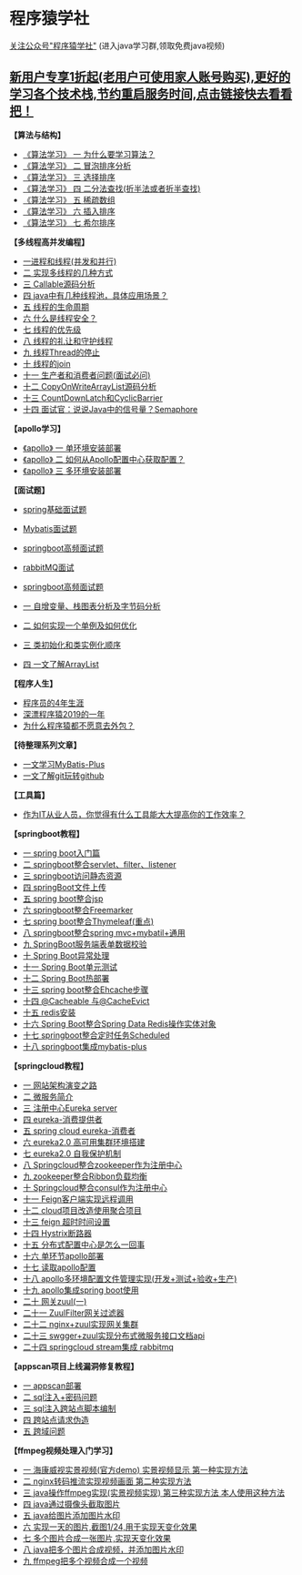 # 程序猿学社

[关注公众号"程序猿学社"](https://mp.weixin.qq.com/mp/profile_ext?action=home&__biz=MzI1MjEyMjMzNA==#wechat_redirect)
(进入java学习群,领取免费java视频)

[新用户专享1折起(老用户可使用家人账号购买),更好的学习各个技术栈,节约重启服务时间,点击链接快去看看把！](https://www.aliyun.com/minisite/goods?source=5176.11533457&userCode=qs2ssk2b&type=copy)
---


**【算法与结构】**
- [《算法学习》 一 为什么要学习算法？](https://mp.weixin.qq.com/s/xV3O-Nb9M5wyKw12hme-7g)
- [《算法学习》 二 冒泡排序分析](https://mp.weixin.qq.com/s/n8io7b_m6BvwDFoywrzgrA)
- [《算法学习》 三 选择排序](https://mp.weixin.qq.com/s/HfC5NTtBhCq9wKf9rx5PpA)
- [《算法学习》 四 二分法查找(折半法或者折半查找)](https://mp.weixin.qq.com/s/PiNeuCEsqHdE9qK8YAP0YQ)
- [《算法学习》 五 稀疏数组](https://mp.weixin.qq.com/s/QWj6-wU66Z6Iej40rxXCcw)
- [《算法学习》 六 插入排序](https://mp.weixin.qq.com/s/m_cWL9rUz-gKLLytXb8Cbw)
- [《算法学习》 七 希尔排序](https://mp.weixin.qq.com/s/bM6j2G7iXyHihuY6F320OQ)

**【多线程高并发编程】**
- [一进程和线程(并发和并行)](https://mp.weixin.qq.com/s/kkZy_4pkmV--04YyZIoluQ)
- [二 实现多线程的几种方式](https://mp.weixin.qq.com/s/LSywrksMci9Tb3NlOfMnfg)
- [三 Callable源码分析](https://mp.weixin.qq.com/s/3TCpvu9MSmibAZWf2IP-cA)
- [四 java中有几种线程池，具体应用场景？](https://mp.weixin.qq.com/s/kcHBAh3pWAExlaEUVT9sVg)
- [五 线程的生命周期](https://mp.weixin.qq.com/s/0slWSzTStT8Uu5TwmC3ucA)
- [六 什么是线程安全？](https://blog.csdn.net/qq_16855077/article/details/104477155)
- [七 线程的优先级](https://blog.csdn.net/qq_16855077/article/details/104508301)
- [八 线程的礼让和守护线程](https://blog.csdn.net/qq_16855077/article/details/104518686)
- [九 线程Thread的停止](https://blog.csdn.net/qq_16855077/article/details/104529660A)
- [十 线程的join](https://blog.csdn.net/qq_16855077/article/details/104548411)
- [十一 生产者和消费者问题(面试必问)](https://blog.csdn.net/qq_16855077/article/details/104569388)
- [十二 CopyOnWriteArrayList源码分析](https://blog.csdn.net/qq_16855077/article/details/104598379)
- [十三 CountDownLatch和CyclicBarrier](https://blog.csdn.net/qq_16855077/article/details/104634011)
- [十四 面试官：说说Java中的信号量？Semaphore](https://blog.csdn.net/qq_16855077/article/details/104701328)



**【apollo学习】**
- [《apollo》 一 单环境安装部署](https://mp.weixin.qq.com/s/GPr8_sF96do-_5-t2KDhWw)
- [《apollo》 二 如何从Apollo配置中心获取配置？](https://mp.weixin.qq.com/s/2okbI16Hm36dVV7ob04Lrw)
- [《apollo》 三 多环境安装部署](https://mp.weixin.qq.com/s/GPr8_sF96do-_5-t2KDhWw)


**【面试题】**
- [spring基础面试题](https://mp.weixin.qq.com/s/TaA7jW5AfDSKsTVZ6XVo9A)
- [ Mybatis面试题](https://mp.weixin.qq.com/s/awAw22kH6cIOY3IX035d4A)
- [springboot高频面试题](https://mp.weixin.qq.com/s/8zyEZPTz-pSamh21LLVyiQ)
- [rabbitMQ面试](https://blog.csdn.net/qq_16855077/article/details/103778961)
- [springboot高频面试题](https://mp.weixin.qq.com/s/8zyEZPTz-pSamh21LLVyiQ)


- [一 自增变量、栈图表分析及字节码分析](https://mp.weixin.qq.com/s/z4tXxorLqt2tSnUpt4qeDg)
- [二 如何实现一个单例及如何优化](https://mp.weixin.qq.com/s/ABsGQqNrdSgTajqlcBXIvQ)
- [三 类初始化和类实例化顺序](https://mp.weixin.qq.com/s/LdkSc3wg5J1YuF5-2qRL4g)
- [四 一文了解ArrayList](https://mp.weixin.qq.com/s/6MMyQyB2wUPYbQ8-w2e1aw)


**【程序人生】**
- [程序员的4年生涯](https://mp.weixin.qq.com/s/iBjDj221miYgmnSmZvp8eQ)
- [深漂程序猿2019的一年](https://mp.weixin.qq.com/s/uCcMjC1O0H1dUHZ-y8oyjg)
- [为什么程序猿都不愿意去外包？](https://mp.weixin.qq.com/s/fc86hLuduLO4v8ONqLaZcg)

**【待整理系列文章】**
- [一文学习MyBatis-Plus](https://mp.weixin.qq.com/s/FLU8jxZUjlsCjbipvDcnEA)
- [一文了解git玩转github](https://mp.weixin.qq.com/s/Nj5QoLp-CcGt4UEJDZMUfA)

**【工具篇】**
- [作为IT从业人员，你觉得有什么工具能大大提高你的工作效率？](https://mp.weixin.qq.com/s/QWJaRQtydUOu6-kKai_k3w)


**【springboot教程】**
- [一 spring boot入门篇](https://mp.weixin.qq.com/s/MXIlnbQB9XZQh8vFu0ceQQ)
- [二 springboot整合servlet、filter、listener](https://mp.weixin.qq.com/s/64W6HBTPd4qv8INwFbsXFg)
- [三 springboot访问静态资源](https://blog.csdn.net/qq_16855077/article/details/84876309)
- [四 springBoot文件上传](https://blog.csdn.net/qq_16855077/article/details/84880775)
- [五 spring boot整合jsp](https://blog.csdn.net/qq_16855077/article/details/84883016)
- [六 springboot整合Freemarker](https://blog.csdn.net/qq_16855077/article/details/84940256)
- [七 spring boot整合Thymeleaf(重点)](https://blog.csdn.net/qq_16855077/article/details/84941707)
- [八 springboot整合spring mvc+mybatil+通用](https://blog.csdn.net/qq_16855077/article/details/84957747)
- [九 SpringBoot服务端表单数据校验](https://blog.csdn.net/qq_16855077/article/details/84968919)
- [十 Spring Boot异常处理](https://blog.csdn.net/qq_16855077/article/details/84972810)
- [十一 Spring Boot单元测试](https://blog.csdn.net/qq_16855077/article/details/84973919)
- [十二 Spring Boot热部署](https://blog.csdn.net/qq_16855077/article/details/84974093)
- [十三 spring boot整合Ehcache步骤](https://blog.csdn.net/qq_16855077/article/details/84974214)
- [十四 @Cacheable 与@CacheEvict](https://blog.csdn.net/qq_16855077/article/details/84976991)
- [十五 redis安装](https://blog.csdn.net/qq_16855077/article/details/84983292)
- [十六 Spring Boot整合Spring Data Redis操作实体对象](https://blog.csdn.net/qq_16855077/article/details/85000744)
- [十七 springboot整合定时任务Scheduled](https://blog.csdn.net/qq_16855077/article/details/85007533)
- [十八 springboot集成mybatis-plus](https://blog.csdn.net/qq_16855077/article/details/104151231)


**【springcloud教程】**
- [一 网站架构演变之路](https://blog.csdn.net/qq_16855077/article/details/93618390)
- [二 微服务简介](https://blog.csdn.net/qq_16855077/article/details/90605665)
- [三 注册中心Eureka server](https://blog.csdn.net/qq_16855077/article/details/90752257)
- [四 eureka-消费提供者](https://blog.csdn.net/qq_16855077/article/details/90770291)
- [五 spring cloud eureka-消费者](https://blog.csdn.net/qq_16855077/article/details/95460975)
- [六 eureka2.0 高可用集群环境搭建](https://blog.csdn.net/qq_16855077/article/details/95940638)
- [七 eureka2.0 自我保护机制](https://blog.csdn.net/qq_16855077/article/details/96115348)
- [八 Springcloud整合zookeeper作为注册中心](https://blog.csdn.net/qq_16855077/article/details/96840346)
- [九 zookeeper整合Ribbon负载均衡](https://blog.csdn.net/qq_16855077/article/details/96872207)
- [十 Springcloud整合consul作为注册中心](https://blog.csdn.net/qq_16855077/article/details/96966019)
- [十一 Feign客户端实现远程调用](https://blog.csdn.net/qq_16855077/article/details/96995189)
- [十二 cloud项目改造使用聚合项目](https://blog.csdn.net/qq_16855077/article/details/97249508)
- [十三 feign 超时时间设置](https://blog.csdn.net/qq_16855077/article/details/99288704)
- [十四 Hystrix断路器](https://blog.csdn.net/qq_16855077/article/details/99857355)
- [十五 分布式配置中心是怎么一回事](https://blog.csdn.net/qq_16855077/article/details/101065043)
- [十六 单环节apollo部署](https://blog.csdn.net/qq_16855077/article/details/103183899)
- [十七 读取apollo配置](https://blog.csdn.net/qq_16855077/article/details/103197221)
- [十八 apollo多环境配置文件管理实现(开发+测试+验收+生产)](https://blog.csdn.net/qq_16855077/article/details/103270658)
- [十九 apollo集成spring boot使用](https://blog.csdn.net/qq_16855077/article/details/103260251)
- [二十 网关zuul(一)](https://blog.csdn.net/qq_16855077/article/details/102960033)
- [二十一 ZuulFilter网关过滤器](https://blog.csdn.net/qq_16855077/article/details/102977930)
- [二十二 nginx+zuul实现网关集群](https://blog.csdn.net/qq_16855077/article/details/103087565)
- [二十三 swgger+zuul实现分布式微服务接口文档api](https://blog.csdn.net/qq_16855077/article/details/103147183)
- [二十四 springcloud stream集成 rabbitmq](https://blog.csdn.net/qq_16855077/article/details/103370281)


**【appscan项目上线漏洞修复教程】**
- [一 appscan部署](https://mp.weixin.qq.com/s/t-Ibd4nAnSLecSNPJwijGg)
- [二 sql注入+密码问题](https://blog.csdn.net/qq_16855077/article/details/100131626)
- [三 sql注入跨站点脚本编制](https://blog.csdn.net/qq_16855077/article/details/100156100)
- [四 跨站点请求伪造](https://blog.csdn.net/qq_16855077/article/details/100156176)
- [五 跨域问题](https://blog.csdn.net/qq_16855077/article/details/100156204)



**【ffmpeg视频处理入门学习】**
- [一 海康威视实景视频(官方demo) 实景视频显示 第一种实现方法](https://blog.csdn.net/qq_16855077/article/details/89374261)
- [二 nginx转码推流实现视频画面  第二种实现方法](https://blog.csdn.net/qq_16855077/article/details/89839708)
- [三 java操作ffmpeg实现(实景视频实现) 第三种实现方法 本人使用这种方法](https://blog.csdn.net/qq_16855077/article/details/90208256)
- [四 java通过摄像头截取图片](https://blog.csdn.net/qq_16855077/article/details/90207118)
- [五 java给图片添加图片水印](https://blog.csdn.net/qq_16855077/article/details/90238575)
- [六 实现一天的图片,截图1/24,用于实现天变化效果](https://blog.csdn.net/qq_16855077/article/details/90378173)
- [七 多个图片合成一张图片,实现天变化效果](https://blog.csdn.net/qq_16855077/article/details/90408532)
- [八 java把多个图片合成视频，并添加图片水印](https://blog.csdn.net/qq_16855077/article/details/90239644)
- [九 ffmpeg把多个视频合成一个视频](https://blog.csdn.net/qq_16855077/article/details/90265073)




